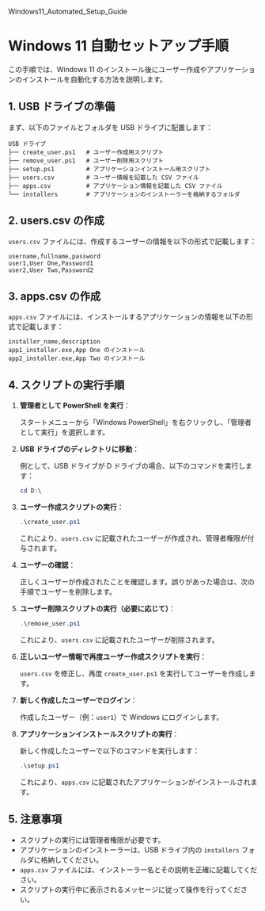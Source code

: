 
Windows11_Automated_Setup_Guide



# Windows 11 自動セットアップ手順

この手順では、Windows 11 のインストール後にユーザー作成やアプリケーションのインストールを自動化する方法を説明します。

## 1. USB ドライブの準備

まず、以下のファイルとフォルダを USB ドライブに配置します：

```
USB ドライブ
├── create_user.ps1   # ユーザー作成用スクリプト
├── remove_user.ps1   # ユーザー削除用スクリプト
├── setup.ps1         # アプリケーションインストール用スクリプト
├── users.csv         # ユーザー情報を記載した CSV ファイル
├── apps.csv          # アプリケーション情報を記載した CSV ファイル
└── installers        # アプリケーションのインストーラーを格納するフォルダ
```

## 2. users.csv の作成

`users.csv` ファイルには、作成するユーザーの情報を以下の形式で記載します：

```
username,fullname,password
user1,User One,Password1
user2,User Two,Password2
```

## 3. apps.csv の作成

`apps.csv` ファイルには、インストールするアプリケーションの情報を以下の形式で記載します：

```
installer_name,description
app1_installer.exe,App One のインストール
app2_installer.exe,App Two のインストール
```

## 4. スクリプトの実行手順

1. **管理者として PowerShell を実行**：

   スタートメニューから「Windows PowerShell」を右クリックし、「管理者として実行」を選択します。

2. **USB ドライブのディレクトリに移動**：

   例として、USB ドライブが D ドライブの場合、以下のコマンドを実行します：

   ```powershell
   cd D:\
   ```

3. **ユーザー作成スクリプトの実行**：

   ```powershell
   .\create_user.ps1
   ```

   これにより、`users.csv` に記載されたユーザーが作成され、管理者権限が付与されます。

4. **ユーザーの確認**：

   正しくユーザーが作成されたことを確認します。誤りがあった場合は、次の手順でユーザーを削除します。

5. **ユーザー削除スクリプトの実行（必要に応じて）**：

   ```powershell
   .\remove_user.ps1
   ```

   これにより、`users.csv` に記載されたユーザーが削除されます。

6. **正しいユーザー情報で再度ユーザー作成スクリプトを実行**：

   `users.csv` を修正し、再度 `create_user.ps1` を実行してユーザーを作成します。

7. **新しく作成したユーザーでログイン**：

   作成したユーザー（例：`user1`）で Windows にログインします。

8. **アプリケーションインストールスクリプトの実行**：

   新しく作成したユーザーで以下のコマンドを実行します：

   ```powershell
   .\setup.ps1
   ```

   これにより、`apps.csv` に記載されたアプリケーションがインストールされます。

## 5. 注意事項

- スクリプトの実行には管理者権限が必要です。
- アプリケーションのインストーラーは、USB ドライブ内の `installers` フォルダに格納してください。
- `apps.csv` ファイルには、インストーラー名とその説明を正確に記載してください。
- スクリプトの実行中に表示されるメッセージに従って操作を行ってください。 